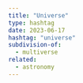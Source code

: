 ```yaml
---
title: "Universe"
type: hashtag
date: 2023-06-17
hashtag: "universe"
subdivision-of:
  - multiverse
related:
  - astronomy
---
```

